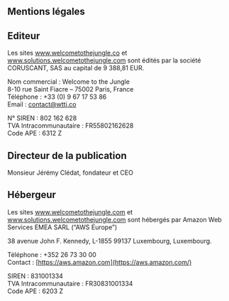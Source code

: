 Mentions légales
----------------

Editeur
-------

Les sites www.welcometothejungle.co et www.solutions.welcometothejungle.com sont édités par la société CORUSCANT, SAS au capital de 9 388,81 EUR.

Nom commercial : Welcome to the Jungle  
8-10 rue Saint Fiacre – 75002 Paris, France  
Téléphone : +33 (0) 9 67 17 53 86  
Email : contact@wttj.co

N° SIREN : 802 162 628  
TVA Intracommunautaire : FR55802162628  
Code APE : 6312 Z

Directeur de la publication
---------------------------

Monsieur Jérémy Clédat, fondateur et CEO

Hébergeur
---------

Les sites www.welcometothejungle.com et www.solutions.welcometothejungle.com sont hébergés par Amazon Web Services EMEA SARL (“AWS Europe”)

38 avenue John F. Kennedy, L-1855 99137 Luxembourg, Luxembourg.

Téléphone : +352 26 73 30 00  
Contact : [https://aws.amazon.com](https://aws.amazon.com/)

SIREN : 831001334  
TVA Intracommunautaire : FR30831001334  
Code APE : 6203 Z